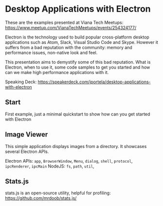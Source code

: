 # Desktop Applications with Electron

These are the examples presented at Viana Tech Meetups: https://www.meetup.com/VianaTechMeetups/events/254324177/

Electron is the technology used to build popular cross-platform desktop applications such as Atom, Slack, Visual Studio Code and Skype. However it suffers from a bad reputation with the community: memory and performance issues, non-native look and feel. 

This presentation aims to demystify some of this bad reputation. What is Electron, when to use it, some code samples to get you started and how can we make high performance applications with it.

Speaking Deck: https://speakerdeck.com/jportela/desktop-applications-with-electron

## Start

First example, just a minimal quickstart to show how can you get started with Electron

## Image Viewer

This simple application displays images from a directory. It showcases several Electron APIs.

Electron APIs: `app`, `BrowserWindow`, `Menu`, `dialog`, `shell`, `protocol`, `ipcRenderer`, `ipcMain`
NodeJS: `fs`, `path`, `util`,

## Stats.js

stats.js is an open-source utility, helpful for profiling: https://github.com/mrdoob/stats.js/
